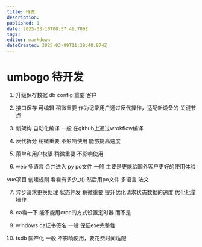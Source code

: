 ```yaml
---
title: 待做
description: 
published: 1
date: 2025-03-10T00:57:49.709Z
tags: 
editor: markdown
dateCreated: 2025-03-09T11:38:48.874Z
---
```


# umbogo 待开发
1. 升级保存数据 db config
重要 客户

2. 接口保存 可编辑
稍微重要 作为记录用户通过反代操作，适配新设备的 关键节点

3. 新架构 自动化编译
一般 在github上通过wrokflow编译

4. 反代拆分
稍微重要 不影响使用 能够提高速度

5. 菜单和用户权限 
稍微重要 不影响使用

6. web 多语言 合并进入 py po文件
一般 主要是更能给国外客户更好的使用体验

vue项目 创建规则
看看有多少_t()
然后用po文件
多语言 法文

7. 异步请求更换处理 状态并发
稍微重要 提升优化请求状态数据的速度 优化批量操作

8. ca看一下 能不能用cron的方式设置定时器 而不是

9. windows ca证书签名
一般 保证exe完整性

10. tsdb 国产化
一般 不影响使用，要花费时间适配